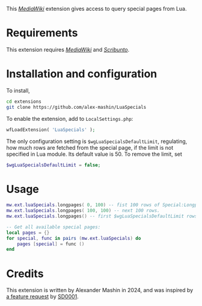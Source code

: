 This _[MediaWiki](https://mediawiki.org)_ extension gives access to query special pages from Lua.

# Requirements
This extension requires _[MediaWiki](https://mediawiki.org)_
and _[Scribunto](https://mediawiki.org/wiki/extension:Scribunto)_.

# Installation and configuration
To install,
```bash
cd extensions
git clone https://github.com/alex-mashin/LuaSpecials
```

To enable the extension, add to `LocalSettings.php`:
```php
wfLoadExtension( 'LuaSpecials' );
```

The only configuration setting is `$wgLuaSpecialsDefaultLimit`,
regulating, how much rows are fetched from the special page, if the limit
is not specified in Lua module. Its default value is 50.
To remove the limit, set
```php
$wgLuaSpecialsDefaultLimit = false;
```

# Usage
```lua
mw.ext.luaSpecials.longpages( 0, 100) -- fist 100 rows of Special:Longpages.
mw.ext.luaSpecials.longpages( 100, 100) -- next 100 rows.
mw.ext.luaSpecials.longpages() -- first $wgLuaSpecialsDefaultLimit rows.

-- Get all available special pages:
local pages = {}
for special, func in pairs (mw.ext.luaSpecials) do
	pages [special] = func ()
end 
```

# Credits
This extension is written by Alexander Mashin in 2024,
and was inspired by [a feature request](https://phabricator.wikimedia.org/T354890)
by [SD0001](https://phabricator.wikimedia.org/p/SD0001/). 
